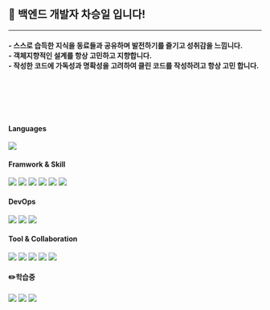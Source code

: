 <div>
  <h2 align="left">🌱 백엔드 개발자 차승일 입니다!</h1>
</div>

___
<div>
  <h4 align="left"> - 스스로 습득한 지식을 동료들과 공유하며 발전하기를 즐기고 성취감을 느낌니다.<br>
   - 객체지향적인 설계를 항상 고민하고 지향합니다.<br>
   - 작성한 코드에 가독성과 명확성을 고려하여 클린 코드를 작성하려고 항상 고민 합니다.</h4>
</div>

<br>
<br>
<br>
<br>

<h4 align="left">Languages</h4>
<img src="https://img.shields.io/badge/Java-007396?style=plastic&logo=OpenJDK&logoColor=white">
<h4 align="left">Framwork & Skill</h4>
<div>
  <img src="https://img.shields.io/badge/Spring-6DB33F?style=plastic&logo=Spring&logoColor=white">
  <img src="https://img.shields.io/badge/Spring Boot-6DB33F?style=plastic&logo=Spring Boot&logoColor=white">
  <img src="https://img.shields.io/badge/Spring MVC-6DB33F?style=plastic&logo=Spring&logoColor=white">
  <img src="https://img.shields.io/badge/Spring Data JPA-6DB33F?style=plastic&logo=Spring&logoColor=white">
  <img src="https://img.shields.io/badge/Query DSL-0099E5?style=plastic&logo=Spring&logoColor=white">
  <img src="https://img.shields.io/badge/Gradle-02303A?style=plastic&logo=Gradle&logoColor=white">
  
</div>

<h4 align="left">DevOps</h4>
<div>
  <img src="https://img.shields.io/badge/MySQL-4479A1?style=plastic&logo=MySQL&logoColor=white">
  <img src="https://img.shields.io/badge/MariaDB-003545?style=plastic&logo=mysql&logoColor=white">
  <img src="https://img.shields.io/badge/AWS EC2-FF9900?style=plastic&logo=Amazon EC2&logoColor=white">
</div>
<h4 align="left">Tool & Collaboration</h4>
<div>
  <img src="https://img.shields.io/badge/Notion-000000?style=plastic&logo=Notion&logoColor=white">
  <img src="https://img.shields.io/badge/Slack-4A154B?style=plastic&logo=Slack&logoColor=white">
  <img src="https://img.shields.io/badge/Git-F05032?style=plastic&logo=Git&logoColor=white">
  <img src="https://img.shields.io/badge/Sourcetree-0052CC?style=plastic&logo=Sourcetree&logoColor=white">
  <img src="https://img.shields.io/badge/Postman-FF6C37?style=plastic&logo=Postman&logoColor=white">
</div>
<h4 align="left">✏️학습중</h4>
<div>
  <img src="https://img.shields.io/badge/Spring Security-6DB33F?style=plastic&logo=Spring Security&logoColor=white">
  <img src="https://img.shields.io/badge/Spring Batch-6DB33F?style=plastic&logo=Spring&logoColor=white">
  <img src="https://img.shields.io/badge/Junit5-25A162?style=plastic&logo=JUnit5&logoColor=white">
</div>
